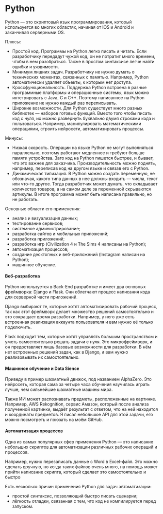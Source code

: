 # Python

Python — это скриптовый язык программирования, который используется во многих областях, начиная от IOS и Android и
заканчивая
серверными OS.

Плюсы:

- Простой код. Программы на Python легко писать и читать. Если разработчику передадут чужой код, он не потратит много
  времени, чтобы в нем разобраться. Также в простом синтаксисе легче найти ошибки и уязвимости.
- Минимум лишних задач. Разработчику не нужно думать о технических моментах, связанных с памятью. Например, Python
  автоматически удаляет объекты, к которым нет доступа.
- Кроссфункциональность. Поддержка Python встроена в разные программные платформы и операционные системы, язык можно
  интегрировать с Java, C и C++. Поэтому написанное на Python приложение не нужно каждый раз переписывать.
- Широкие возможности. Для Python существует много разных библиотек — наборов готовых функций. Вместо того чтобы писать
  код с нуля, их можно развернуть буквально двумя строками кода и пользоваться. Например, манипулировать математическими
  операциями, строить нейросети, автоматизировать процессы.

Минусы:

- Низкая скорость. Операции на языке Python не могут выполняться параллельно, поэтому работают медленнее и требуют
  больше памяти устройства. Зато код на Python пишется быстрее, и бывает, что это важнее для заказчика.
  Производительность можно поднять, например, переписав код на другом языке и связав его с Python.
- Динамическая типизация. В Python можно создать переменную, не обозначая, какого типа данных в нее должны входить —
  числа, текст или что-то другое. Тогда разработчик может думать, что складывает количество товаров, а на самом деле за
  переменной скрываются артикулы. В итоге программа может быть написана правильно, но не работать.

Основные области его применения:

- анализ и визуализация данных;
- тестирование сервисов;
- системное администрирование;
- разработка сайтов и мобильных приложений;
- разработка приложений;
- разработка игр (Civilization 4 и The Sims 4 написаны на Python);
- автоматизация процессов;
- создание десктопных и веб-приложений (Instagram написан на Python);
- машинное обучение.

#### Веб-разработка

Python используется в Back-End разработке и имеет два основных фреймворка: Django и Flask. Они облегчают процесс
написания кода
для серверной части приложений.

Django выбирают те, которые хотят автоматизировать рабочий процесс, так как этот фреймворк делает множество решений
самостоятельно и это
сокращает время разработки. Например, у него уже есть встроенная реализация аккаунта пользователя и вам нужно её только
подключить.

Flask подходит тем, которые хотят управлять большим пространством и уметь самостоятельно решать задачи с нуля. Это
микрофреймворк, и он
предоставляет лишь базовые возможности для разработки. В нём нет встроенных решений задач, как в Django, и вам нужно
реализовывать их
самостоятельно.

#### Машинное обучение и Data Sience

Приведу в пример шахматный движок, под названием AlphaZero. Это нейросеть, которая сама за четыре часа обучения
научилась играть лучше,
чем сильнейшие шахматные машины мира.

Также ИИ может распознавать предметы, расположенные на картинке. Например, AWS Rekognition, сервис Амазон, который после
анализа полученной
картинки, выдаёт результат с ответом, что на ней находится и координаты предметов. Я писал небольшое API для этой
задачи, его можно посмотреть и поюзать на моём GitHub.

#### Автоматизация процессов

Одна из самых популярных сфер применения Python — это написание небольших скриптов для автоматизации различных рабочих
операций и процессов.

Например, нужно перезаписать данные с Word в Excel-файл. Это можно сделать вручную, но когда таких файлов очень много,
на помощь может
прийти написание скрипта, который сделает это самостоятельно и быстро

Есть несколько причин применения Python для задач автоматизации:

- простой синтаксис, позволяющий быстро писать сценарии;
- лёгкость отладки, связанная с тем, что код не компилируется перед запуском.
